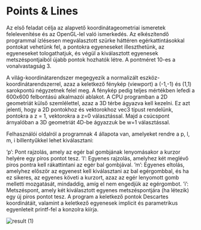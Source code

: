 # Points & Lines

Az első feladat célja az alapvető koordinátageometriai ismeretek felelevenítése és az OpenGL-lel való ismerkedés. Az elkészítendő programmal ízlésesen megválasztott szürke háttéren egérkattintásokkal pontokat vehetünk fel, a pontokra egyeneseket illeszthetünk, az egyeneseket tologathatjuk, és végül a kiválasztott egyenesek metszéspontjaiból újabb pontok hozhatók létre. A pontméret 10-es a vonalvastagság 3.

A világ-koordinátarendszer megegyezik a normalizált eszköz-koordinátarendszerrel, azaz a keletkező fénykép (viewport) a (-1,-1) és (1,1) sarokpontú négyzetnek felel meg. A fénykép pedig teljes mértékben lefedi a 600x600 felbontású alkalmazói ablakot. A CPU programban a 2D geometriát külső szemlélettel, azaz a 3D térbe ágyazva kell kezelni. Ez azt jelenti, hogy a 2D pontokhoz és vektorokhoz vec3 típust rendelünk, pontokra a z = 1, vektorokra a z=0 választással. Majd a csúcspont árnyalóban a 3D geometriát 4D-be ágyazzuk be w=1 választással.

Felhasználói oldalról a programnak 4 állapota van, amelyeket rendre a p, l, m, i billentyűkkel lehet kiválasztani:

‘p’: Pont rajzolás, amely az egér bal gombjának lenyomásakor a kurzor helyére egy piros pontot tesz. ’l’: Egyenes rajzolás, amelyhez két meglévő piros pontra kell rákattintani az egér bal gombjával. ’m’: Egyenes eltolás, amelyhez először az egyenest kell kiválasztani az bal egérgombbal, és ha ez sikeres, az egyenes követi a kurzort, azaz az egér lenyomott gomb melletti mozgatását, mindaddig, amíg el nem engedjük az egérgombot. ’i’: Metszéspont, amely két kiválasztott egyenes metszéspontjára (ha létezik) egy új piros pontot tesz. A program a keletkező pontok Descartes koordinátáit, valamint a keletkező egyenesek implicit és parametrikus egyenleteit printf-fel a konzolra kiírja.

![result (1)](https://github.com/user-attachments/assets/3fa9536a-c943-4d69-a71a-1d81a6387e4e)
